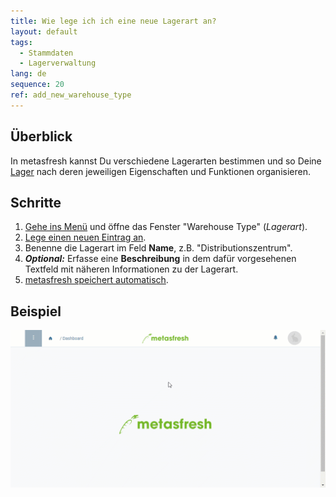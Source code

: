 ```yaml
---
title: Wie lege ich ich eine neue Lagerart an?
layout: default
tags:
  - Stammdaten
  - Lagerverwaltung
lang: de
sequence: 20
ref: add_new_warehouse_type
---
```


## Überblick
In metasfresh kannst Du verschiedene Lagerarten bestimmen und so Deine [Lager](Neues_Lager_anlegen) nach deren jeweiligen Eigenschaften und Funktionen organisieren.

## Schritte
1. [Gehe ins Menü](Menu) und öffne das Fenster "Warehouse Type" (*Lagerart*).
1. [Lege einen neuen Eintrag an](Neuer_Datensatz_Fenster_Webui).
1. Benenne die Lagerart im Feld **Name**, z.B. "Distributionszentrum".
1. ***Optional:*** Erfasse eine **Beschreibung** in dem dafür vorgesehenen Textfeld mit näheren Informationen zu der Lagerart.
1. [metasfresh speichert automatisch](Speicheranzeige).

## Beispiel
<kbd><img src="assets/Lagerart_hinzufuegen.gif" alt="GIF: Lagerart hinzufügen"></kbd>
